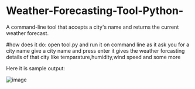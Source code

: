 # Weather-Forecasting-Tool-Python-
A command-line tool that accepts a city's name and returns the current weather forecast.

#how does it do:
open tool.py and run it on command line 
as it ask you for a city name 
give a city name and press enter 
it gives the weather forcasting details of that city
like temparature,humidity,wind speed and some more

Here it is sample output:


![image](https://github.com/laxman0413/Weather-Forecasting-Tool-Python-/assets/116666459/daea1a47-607d-4ce1-b2bc-f925ca01e0b4)


